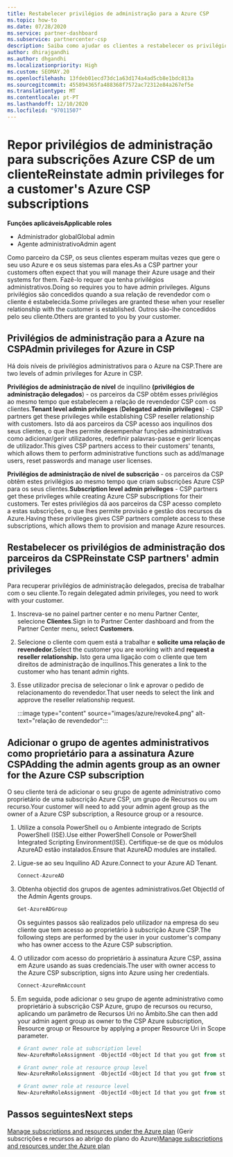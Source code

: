 ```yaml
---
title: Restabelecer privilégios de administração para a Azure CSP
ms.topic: how-to
ms.date: 07/28/2020
ms.service: partner-dashboard
ms.subservice: partnercenter-csp
description: Saiba como ajudar os clientes a restabelecer os privilégios de administração de um parceiro para que o parceiro possa ajudar a gerir as subscrições Azure CSP de um cliente.
author: dhirajgandhi
ms.author: dhgandhi
ms.localizationpriority: High
ms.custom: SEOMAY.20
ms.openlocfilehash: 13fdeb01ecd73dc1a63d174a4ad5cb8e1bdc813a
ms.sourcegitcommit: 455894365fa488368f7572ac72312e84a267ef5e
ms.translationtype: MT
ms.contentlocale: pt-PT
ms.lasthandoff: 12/10/2020
ms.locfileid: "97011507"
---
```

# <a name="reinstate-admin-privileges-for-a-customers-azure-csp-subscriptions"></a><span data-ttu-id="b5b0d-103">Repor privilégios de administração para subscrições Azure CSP de um cliente</span><span class="sxs-lookup"><span data-stu-id="b5b0d-103">Reinstate admin privileges for a customer's Azure CSP subscriptions</span></span>  

<span data-ttu-id="b5b0d-104">**Funções aplicáveis**</span><span class="sxs-lookup"><span data-stu-id="b5b0d-104">**Applicable roles**</span></span>

- <span data-ttu-id="b5b0d-105">Administrador global</span><span class="sxs-lookup"><span data-stu-id="b5b0d-105">Global admin</span></span>
- <span data-ttu-id="b5b0d-106">Agente administrativo</span><span class="sxs-lookup"><span data-stu-id="b5b0d-106">Admin agent</span></span>

<span data-ttu-id="b5b0d-107">Como parceiro da CSP, os seus clientes esperam muitas vezes que gere o seu uso Azure e os seus sistemas para eles.</span><span class="sxs-lookup"><span data-stu-id="b5b0d-107">As a CSP partner your customers often expect that you will manage their Azure usage and their systems for them.</span></span> <span data-ttu-id="b5b0d-108">Fazê-lo requer que tenha privilégios administrativos.</span><span class="sxs-lookup"><span data-stu-id="b5b0d-108">Doing so requires you to have admin privileges.</span></span> <span data-ttu-id="b5b0d-109">Alguns privilégios são concedidos quando a sua relação de revendedor com o cliente é estabelecida.</span><span class="sxs-lookup"><span data-stu-id="b5b0d-109">Some privileges are granted these when your reseller relationship with the customer is established.</span></span> <span data-ttu-id="b5b0d-110">Outros são-lhe concedidos pelo seu cliente.</span><span class="sxs-lookup"><span data-stu-id="b5b0d-110">Others are granted to you by your customer.</span></span>

## <a name="admin-privileges-for-azure-in-csp"></a><span data-ttu-id="b5b0d-111">Privilégios de administração para a Azure na CSP</span><span class="sxs-lookup"><span data-stu-id="b5b0d-111">Admin privileges for Azure in CSP</span></span>

<span data-ttu-id="b5b0d-112">Há dois níveis de privilégios administrativos para o Azure na CSP.</span><span class="sxs-lookup"><span data-stu-id="b5b0d-112">There are two levels of admin privileges for Azure in CSP.</span></span>

<span data-ttu-id="b5b0d-113">**Privilégios de administração de nível** de inquilino **(privilégios de administração delegados**) - os parceiros da CSP obtêm esses privilégios ao mesmo tempo que estabelecem a relação de revendedor CSP com os clientes.</span><span class="sxs-lookup"><span data-stu-id="b5b0d-113">**Tenant level admin privileges** (**Delegated admin privileges**) -  CSP partners get these privileges while establishing CSP reseller relationship with customers.</span></span> <span data-ttu-id="b5b0d-114">Isto dá aos parceiros da CSP acesso aos inquilinos dos seus clientes, o que lhes permite desempenhar funções administrativas como adicionar/gerir utilizadores, redefinir palavras-passe e gerir licenças de utilizador.</span><span class="sxs-lookup"><span data-stu-id="b5b0d-114">This gives CSP partners access to their customers' tenants, which allows them to perform administrative functions such as add/manage users, reset passwords and manage user licenses.</span></span>

<span data-ttu-id="b5b0d-115">**Privilégios de administração de nível de subscrição** - os parceiros da CSP obtêm estes privilégios ao mesmo tempo que criam subscrições Azure CSP para os seus clientes.</span><span class="sxs-lookup"><span data-stu-id="b5b0d-115">**Subscription level admin privileges** - CSP partners get these privileges while creating Azure CSP subscriptions for their customers.</span></span> <span data-ttu-id="b5b0d-116">Ter estes privilégios dá aos parceiros da CSP acesso completo a estas subscrições, o que lhes permite provisão e gestão dos recursos da Azure.</span><span class="sxs-lookup"><span data-stu-id="b5b0d-116">Having these privileges gives CSP partners complete access to these subscriptions, which allows them to provision and manage Azure resources.</span></span>

## <a name="reinstate-csp-partners-admin-privileges"></a><span data-ttu-id="b5b0d-117">Restabelecer os privilégios de administração dos parceiros da CSP</span><span class="sxs-lookup"><span data-stu-id="b5b0d-117">Reinstate CSP partners' admin privileges</span></span>

<span data-ttu-id="b5b0d-118">Para recuperar privilégios de administração delegados, precisa de trabalhar com o seu cliente.</span><span class="sxs-lookup"><span data-stu-id="b5b0d-118">To regain delegated admin privileges, you need to work with your customer.</span></span>

1. <span data-ttu-id="b5b0d-119">Inscreva-se no painel partner center e no menu Partner Center, selecione **Clientes**.</span><span class="sxs-lookup"><span data-stu-id="b5b0d-119">Sign in to Partner Center dashboard and from the Partner Center menu, select **Customers**.</span></span>

2. <span data-ttu-id="b5b0d-120">Selecione o cliente com quem está a trabalhar e **solicite uma relação de revendedor.**</span><span class="sxs-lookup"><span data-stu-id="b5b0d-120">Select the customer you are working with and **request a reseller relationship.**</span></span> <span data-ttu-id="b5b0d-121">Isto gera uma ligação com o cliente que tem direitos de administração de inquilinos.</span><span class="sxs-lookup"><span data-stu-id="b5b0d-121">This generates a link to the customer who has tenant admin rights.</span></span>

3. <span data-ttu-id="b5b0d-122">Esse utilizador precisa de selecionar o link e aprovar o pedido de relacionamento do revendedor.</span><span class="sxs-lookup"><span data-stu-id="b5b0d-122">That user needs to select the link and approve the reseller relationship request.</span></span>

   :::image type="content" source="images/azure/revoke4.png" alt-text="relação de revendedor":::

## <a name="adding-the-admin-agents-group-as-an-owner-for-the-azure-csp-subscription"></a><span data-ttu-id="b5b0d-124">Adicionar o grupo de agentes administrativos como proprietário para a assinatura Azure CSP</span><span class="sxs-lookup"><span data-stu-id="b5b0d-124">Adding the admin agents group as an owner for the Azure CSP subscription</span></span>

<span data-ttu-id="b5b0d-125">O seu cliente terá de adicionar o seu grupo de agente administrativo como proprietário de uma subscrição Azure CSP, um grupo de Recursos ou um recurso.</span><span class="sxs-lookup"><span data-stu-id="b5b0d-125">Your customer will need to add your admin agent group as the owner of a Azure CSP subscription, a Resource group or a resource.</span></span> 

1. <span data-ttu-id="b5b0d-126">Utilize a consola PowerShell ou o Ambiente integrado de Scripts PowerShell (ISE).</span><span class="sxs-lookup"><span data-stu-id="b5b0d-126">Use either PowerShell Console or PowerShell Integrated Scripting Environment(ISE).</span></span> <span data-ttu-id="b5b0d-127">Certifique-se de que os módulos AzureAD estão instalados.</span><span class="sxs-lookup"><span data-stu-id="b5b0d-127">Ensure that AzureAD modules are installed.</span></span>

2. <span data-ttu-id="b5b0d-128">Ligue-se ao seu Inquilino AD Azure.</span><span class="sxs-lookup"><span data-stu-id="b5b0d-128">Connect to your Azure AD Tenant.</span></span>

   ```powershell
   Connect-AzureAD
   ```

3. <span data-ttu-id="b5b0d-129">Obtenha objectid dos grupos de agentes administrativos.</span><span class="sxs-lookup"><span data-stu-id="b5b0d-129">Get ObjectId of the Admin Agents groups.</span></span>

   ```powershell
   Get-AzureADGroup
   ```
   <span data-ttu-id="b5b0d-130">Os seguintes passos são realizados pelo utilizador na empresa do seu cliente que tem acesso ao proprietário à subscrição Azure CSP.</span><span class="sxs-lookup"><span data-stu-id="b5b0d-130">The following steps are performed by the user in your customer's company who has owner access to the Azure CSP subscription.</span></span>

4. <span data-ttu-id="b5b0d-131">O utilizador com acesso do proprietário à assinatura Azure CSP, assina em Azure usando as suas credenciais.</span><span class="sxs-lookup"><span data-stu-id="b5b0d-131">The user with owner access to the Azure CSP subscription, signs into Azure using her credentials.</span></span>

   ```powershell
   Connect-AzureRmAccount
   ```

5. <span data-ttu-id="b5b0d-132">Em seguida, pode adicionar o seu grupo de agente administrativo como proprietário à subscrição CSP Azure, grupo de recursos ou recurso, aplicando um parâmetro de Recursos Uri no Âmbito.</span><span class="sxs-lookup"><span data-stu-id="b5b0d-132">She can then add your admin agent group as owner to the CSP Azure subscription, Resource group or Resource by applying a proper Resource Uri in Scope parameter.</span></span> 

    ```powershell
    # Grant owner role at subscription level
    New-AzureRmRoleAssignment -ObjectId <Object Id that you got from step 3> -RoleDefinitionName Owner -Scope "/subscriptions/<SubscriptionId of CSP subscription>"

    # Grant owner role at resource group level
    New-AzureRmRoleAssignment -ObjectId <Object Id that you got from step 3> -RoleDefinitionName Owner -Scope "/subscriptions/<SubscriptionId of CSP subscription>/resourceGroups/<Resource group name>"

    # Grant owner role at resource level
    New-AzureRmRoleAssignment -ObjectId <Object Id that you got from step 3> -RoleDefinitionName Owner -Scope "<Resource Uri>"
    ```

## <a name="next-steps"></a><span data-ttu-id="b5b0d-133">Passos seguintes</span><span class="sxs-lookup"><span data-stu-id="b5b0d-133">Next steps</span></span>

<span data-ttu-id="b5b0d-134">[Manage subscriptions and resources under the Azure plan](azure-plan-manage.md) (Gerir subscrições e recursos ao abrigo do plano do Azure)</span><span class="sxs-lookup"><span data-stu-id="b5b0d-134">[Manage subscriptions and resources under the Azure plan](azure-plan-manage.md)</span></span>
